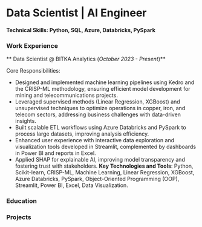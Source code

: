 # Data Scientist | AI Engineer

#### Technical Skills: Python, SQL, Azure, Databricks, PySpark

### Work Experience

** Data Scientist @ BITKA Analytics (_October 2023 - Present_)**  

Core Responsibilities: 
- Designed and implemented machine learning pipelines using Kedro and the CRISP-ML methodology, ensuring efficient model development for mining and telecommunications projects.
- Leveraged supervised methods (Linear Regression, XGBoost) and unsupervised techniques to optimize operations in copper, iron, and telecom sectors, addressing business challenges with data-driven insights.
- Built scalable ETL workflows using Azure Databricks and PySpark to process large datasets, improving analysis efficiency.
- Enhanced user experience with interactive data exploration and visualization tools developed in Streamlit, complemented by dashboards in Power BI and reports in Excel.
- Applied SHAP for explainable AI, improving model transparency and fostering trust with stakeholders.
**Key Technologies and Tools**: Python, Scikit-learn, CRISP-ML, Machine Learning, Linear Regression, XGBoost, Azure Databricks, PySpark, Object-Oriented Programming (OOP), Streamlit, Power BI, Excel, Data Visualization. 

### Education


### Projects
